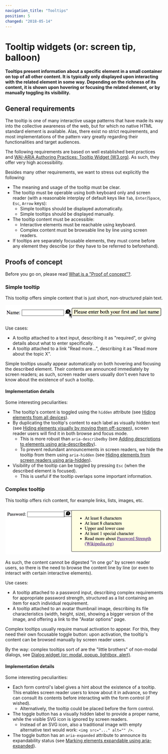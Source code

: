 ```yaml
---
navigation_title: "Tooltips"
position: 5
changed: "2018-05-14"
---
```


# Tooltip widgets (or: screen tip, balloon)

**Tooltips present information about a specific element in a small container on top of all other content. It is typically only displayed upon interacting with the related element in some way. Depending on the richness of its content, it is shown upon hovering or focusing the related element, or by manually toggling its visibility.**

## General requirements

The tooltip is one of many interactive usage patterns that have made its way into the collective awareness of the web, but for which no native HTML standard element is available. Alas, there exist no strict requirements, and most implementations of the pattern vary greatly regarding their functionalities and target audiences.

The following requirements are based on well established best practices and [WAI-ARIA Authoring Practices: Tooltip Widget (W3.org)](https://www.w3.org/TR/wai-aria-practices/#tooltip). As such, they offer very high accessibility.

Besides many other requirements, we want to stress out explicitly the following:

- The meaning and usage of the tooltip must be clear.
- The tooltip must be operable using both keyboard only and screen reader (with a reasonable interplay of default keys like `Tab`, `Enter`/`Space`, `Esc`, `Arrow` keys):
    - Simple tooltips should be displayed automatically.
    - Simple tooltips should be displayed manually.
- The tooltip content must be accessible:
    - Interactive elements must be reachable using keyboard.
    - Complex content must be browsable line by line using screen readers.
- If tooltips are separately focusable elements, they must come before any element they describe (or they have to be referred to beforehand).

## Proofs of concept

Before you go on, please read [What is a "Proof of concept"?](/pages/examples/widgets/proof-of-concept).

### Simple tooltip

This tooltip offers simple content that is just short, non-structured plain text.

![Simple tooltip](_media/simple-tooltip.png)

Use cases:

- A tooltip attached to a text input, describing it as "required", or giving details about what to enter specifically.
- A tooltip attached to a link "Read more...", describing it as "Read more about the topic X".

Simple tooltips usually appear automatically on both hovering and focusing the described element. Their contents are announced immediately by screen readers; as such, screen reader users usually don't even have to know about the existence of such a tooltip.

[](_examples/simple-tooltip)

#### Implementation details

Some interesting peculiarities:

- The tooltip's content is toggled using the `hidden` attribute (see [Hiding elements from all devices](/pages/examples/hiding-elements/from-all-devices)).
- By duplicating the tooltip's content to each label as visually hidden text (see [Hiding elements visually by moving them off-screen](/pages/examples/hiding-elements/visually)), screen reader users will find it in both browse and focus mode.
    - This is more robust than `aria-describedby` (see [Adding descriptions to elements using aria-describedby](/pages/examples/sensible-aria-usage/describedby)).
    - To prevent redundant announcements in screen readers, we hide the tooltip from them using `aria-hidden` (see [Hiding elements from screen readers using aria-hidden](/pages/examples/hiding-elements/from-screen-readers)).
- Visibility of the tooltip can be toggled by pressing `Esc` (when the described element is focused).
    - This is useful if the tooltip overlaps some important information.

### Complex tooltip

This tooltip offers rich content, for example links, lists, images, etc.

![Complex tooltip](_media/complex-tooltip.png)

As such, the content cannot be digested "in one go" by screen reader users, so there is the need to browse the content line by line (or even to interact with certain interactive elements).

Use cases:

- A tooltip attached to a password input, describing complex requirements for appropriate password strength, structured as a list containing an item for each individual requirement.
- A tooltip attached to an avatar thumbnail image, describing its file characteristics (width, height, size), showing a bigger version of the image, and offering a link to the "Avatar options" page.

Complex tooltips usually require manual activation to appear. For this, they need their own focusable toggle button: upon activation, the tooltip's content can be browsed manually by screen reader users.

[](_examples/complex-tooltip)

By the way: complex tooltips sort of are the "little brothers" of non-modal dialogs, see [Dialog widget (or: modal, popup, lightbox, alert)](/pages/examples/widgets/dialog).

#### Implementation details

Some interesting peculiarities:

- Each form control's label gives a hint about the existence of a tooltip. This enables screen reader users to know about it in advance, so they can consult its contents before interacting with the form control (if wished).
    - Alternatively, the tooltip could be placed before the form control.
- The toggle button has a visually hidden label to provide a proper name, while the visible SVG icon is ignored by screen readers.
    - Instead of an SVG icon, also a traditional image with empty alternative text would work: `<img src="..." alt="" />`.
- The toggle button has an `aria-expanded` attribute to announce its expandability status (see [Marking elements expandable using aria-expanded](/pages/examples/sensible-aria-usage/expanded)).